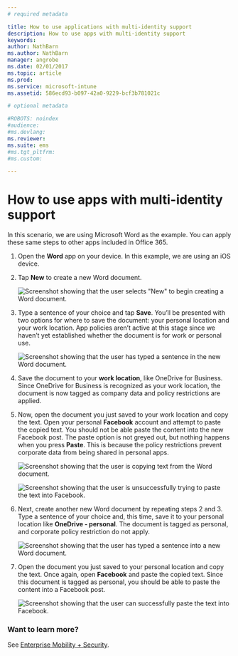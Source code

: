 ```yaml
---
# required metadata

title: How to use applications with multi-identity support
description: How to use apps with multi-identity support
keywords:
author: NathBarn
ms.author: NathBarn
manager: angrobe
ms.date: 02/01/2017
ms.topic: article
ms.prod:
ms.service: microsoft-intune
ms.assetid: 586ecd93-b097-42a0-9229-bcf3b781021c

# optional metadata

#ROBOTS: noindex
#audience:
#ms.devlang:
ms.reviewer:
ms.suite: ems
#ms.tgt_pltfrm:
#ms.custom:

---
```


# How to use apps with multi-identity support

In this scenario, we are using Microsoft Word as the example. You can apply these same steps to other apps included in Office 365.
1. Open the **Word** app on your device. In this example, we are using an iOS device.
2. Tap **New** to create a new Word document.

   ![Screenshot showing that the user selects "New" to begin creating a Word document.](./media/ft-multiID-1-createDoc.png)

3. Type a sentence of your choice and tap **Save**. You’ll be presented with two options for where to save the document: your personal location and your work location. App policies aren’t active at this stage since we haven’t yet established whether the document is for work or personal use.

   ![Screenshot showing that the user has typed a sentence in the new Word document.](./media/ft-multiID-2-saveDoc.png)

4. Save the document to your **work location**, like OneDrive for Business. Since OneDrive for Business is recognized as your work location, the document is now tagged as company data and policy restrictions are applied.
5. Now, open the document you just saved to your work location and copy the text. Open your personal **Facebook** account and attempt to paste the copied text. You should not be able paste the content into the new Facebook post. The paste option is not greyed out, but nothing happens when you press **Paste**. This is because the policy restrictions prevent corporate data from being shared in personal apps.

   ![Screenshot showing that the user is copying text from the Word document. ](./media/ft-multiID-3-copyText.png)

   ![Screenshot showing that the user is unsuccessfully trying to paste the text into Facebook.](./media/ft-multiID-4-pasteInFB.png)
6. Next, create another new Word document by repeating steps 2 and 3. Type a sentence of your choice and, this time, save it to your personal location like **OneDrive - personal**. The document is tagged as personal, and corporate policy restriction do not apply.

   ![Screenshot showing that the user has typed a sentence into a new Word document.](./media/ft-multiID-5-createDoc.png)

7. Open the document you just saved to your personal location and copy the text. Once again, open **Facebook** and paste the copied text. Since this document is tagged as personal, you should be able to paste the content into a Facebook post.

   ![Screenshot showing that the user can successfully paste the text into Facebook.](./media/ft-multiID-6-copyText.png)

### Want to learn more?
See [Enterprise Mobility + Security](https://www.microsoft.com/en-us/server-cloud/enterprise-mobility/overview.aspx).
